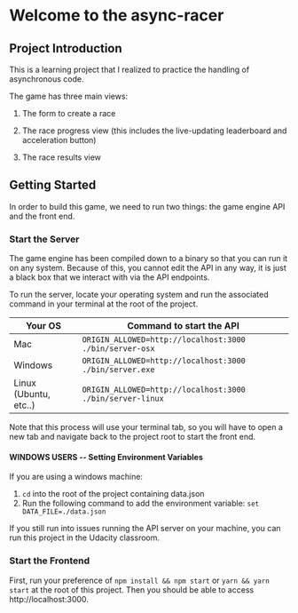 # Welcome to the async-racer

## Project Introduction

This is a learning project that I realized to practice the handling of asynchronous code.

The game has three main views:

1. The form to create a race

2. The race progress view (this includes the live-updating leaderboard and acceleration button)

3. The race results view

## Getting Started

In order to build this game, we need to run two things: the game engine API and the front end.

### Start the Server

The game engine has been compiled down to a binary so that you can run it on any system. Because of this, you cannot edit the API in any way, it is just a black box that we interact with via the API endpoints.

To run the server, locate your operating system and run the associated command in your terminal at the root of the project.

| Your OS               | Command to start the API                                  |
| --------------------- | --------------------------------------------------------- |
| Mac                   | `ORIGIN_ALLOWED=http://localhost:3000 ./bin/server-osx`   |
| Windows               | `ORIGIN_ALLOWED=http://localhost:3000 ./bin/server.exe`   |
| Linux (Ubuntu, etc..) | `ORIGIN_ALLOWED=http://localhost:3000 ./bin/server-linux` |

Note that this process will use your terminal tab, so you will have to open a new tab and navigate back to the project root to start the front end.

#### WINDOWS USERS -- Setting Environment Variables

If you are using a windows machine:

1. `cd` into the root of the project containing data.json
2. Run the following command to add the environment variable:
   `set DATA_FILE=./data.json`

If you still run into issues running the API server on your machine, you can run this project in the Udacity classroom.

### Start the Frontend

First, run your preference of `npm install && npm start` or `yarn && yarn start` at the root of this project. Then you should be able to access http://localhost:3000.
